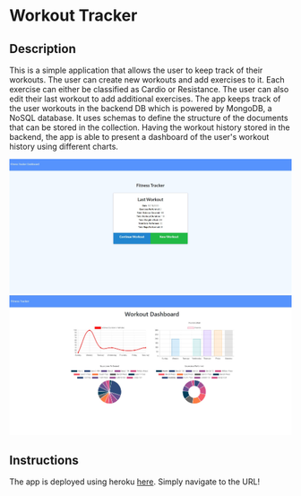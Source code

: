 # Workout Tracker

## Description

This is a simple application that allows the user to keep track of their workouts. The user can create new workouts and add exercises to it. Each exercise can either be classified as Cardio or Resistance. The user can also edit their last workout to add additional exercises. The app keeps track of the user workouts in the backend DB which is powered by MongoDB, a NoSQL database. It uses schemas to define the structure of the documents that can be stored in the collection. Having the workout history stored in the backend, the app is able to present a dashboard of the user's workout history using different charts.

![FitnessTracker](./assets/fitnessTracker.jpg)
![FitnessTrackerDashboard](./assets/fitnessTrackerDashboard.jpg)

## Instructions

The app is deployed using heroku [here](https://nameless-depths-55689.herokuapp.com/). Simply navigate to the URL!
